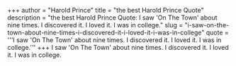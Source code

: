 +++
author = "Harold Prince"
title = "the best Harold Prince Quote"
description = "the best Harold Prince Quote: I saw 'On The Town' about nine times. I discovered it. I loved it. I was in college."
slug = "i-saw-on-the-town-about-nine-times-i-discovered-it-i-loved-it-i-was-in-college"
quote = '''I saw 'On The Town' about nine times. I discovered it. I loved it. I was in college.'''
+++
I saw 'On The Town' about nine times. I discovered it. I loved it. I was in college.
